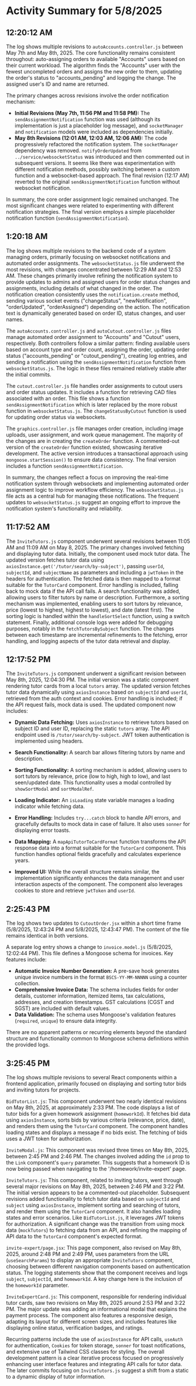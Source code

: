 # Activity Summary for 5/8/2025

## 12:20:12 AM
The log shows multiple revisions to `autoAccounts.controller.js` between May 7th and May 8th, 2025.  The core functionality remains consistent throughout:  auto-assigning orders to available "Accounts" users based on their current workload.  The algorithm finds the "Accounts" user with the fewest uncompleted orders and assigns the new order to them, updating the order's status to "accounts_pending" and logging the change.  The assigned user's ID and name are returned.

The primary changes across revisions involve the order notification mechanism:

* **Initial Revisions (May 7th, 11:56 PM and 11:58 PM):** The `sendAssignmentNotification` function was used (although its implementation is just a placeholder log message), and `socketManager` and `notification` models were included as dependencies initially.
* **May 8th Revisions (12:01 AM, 12:03 AM, 12:06 AM):**  The code progressively refactored the notification system. The `socketManager` dependency was removed.  `notifyOrderUpdated` from `../service/websocketStatus` was introduced and then commented out in subsequent versions. It seems like there was experimentation with different notification methods, possibly switching between a custom function and a websocket-based approach.  The final revision (12:17 AM) reverted to the original `sendAssignmentNotification` function without websocket notification.

In summary, the core order assignment logic remained unchanged.  The most significant changes were related to experimenting with different notification strategies. The final version employs a simple placeholder notification function (`sendAssignmentNotification`).


## 1:20:18 AM
The log shows multiple revisions to the backend code of a system managing orders, primarily focusing on websocket notifications and automated order assignments.  The `websocketStatus.js` file underwent the most revisions,  with changes concentrated between 12:29 AM and 12:53 AM.  These changes primarily involve refining the notification system to provide updates to admins and assigned users for order status changes and assignments,  including details of what changed in the order.  The notification creation consistently uses the `notification.create` method, sending various socket events ("changeStatus", "newNotification", "orderUpdated", "orderAssigned") depending on the action. The notification text is dynamically generated based on order ID, status changes, and user names.


The `autoAccounts.controller.js` and `autoCutout.controller.js` files manage automated order assignment to "Accounts" and "Cutout" users, respectively.  Both controllers follow a similar pattern: finding available users based on account type and order count, assigning the order, updating order status ("accounts_pending" or "cutout_pending"), creating log entries, and sending a notification using the `sendAssignmentNotification` function from `websocketStatus.js`. The logic in these files remained relatively stable after the initial commits.

The `cutout.controller.js` file handles order assignments to cutout users and order status updates. It includes a function for retrieving CAD files associated with an order. This file shows  a function `sendAssignmentNotification` which is later replaced by the  more robust function in  `websocketStatus.js`.  The `changeStatusByCutout` function is used for updating order status via websockets.

The `graphics.controller.js` file manages order creation, including image uploads, user assignment, and work queue management. The majority of the changes are in creating the `createOrder` function.  A commented-out version of the `createOrder` function existed, showcasing iterative development.  The active version introduces a transactional approach using `mongoose.startSession()` to ensure data consistency. The final version includes a function `sendAssignmentNotification`.

In summary, the changes reflect a focus on improving the real-time notification system through websockets and implementing automated order assignment logic to improve workflow efficiency.  The `websocketStatus.js` file acts as a central hub for managing these notifications.  The frequent updates to `websocketStatus.js` suggest an ongoing effort to improve the notification system's functionality and reliability.


## 11:17:52 AM
The `InviteTutors.js` component underwent several revisions between 11:05 AM and 11:09 AM on May 8, 2025.  The primary changes involved fetching and displaying tutor data. Initially, the component used mock tutor data.  The updated version fetches tutor data using `axiosInstance.get('/tutor/search/by-subject')`, passing `userId`, `subjectId`, and `subjectName` as parameters and including a `jwtToken` in the headers for authentication.  The fetched data is then mapped to a format suitable for the `TutorCard` component. Error handling is included, falling back to mock data if the API call fails.  A search functionality was added, allowing users to filter tutors by name or description.  Furthermore, a sorting mechanism was implemented, enabling users to sort tutors by relevance, price (lowest to highest, highest to lowest), and date (latest first).  The sorting logic is handled within the `handleSortSelect` function, using a switch statement.  Finally, additional console logs were added for debugging purposes, notably in the `fetchTutorsBySubject` function.  The changes between each timestamp are incremental refinements to the fetching, error handling, and logging aspects of the tutor data retrieval and display.


## 12:17:52 PM
The `InviteTutors.js` component underwent a significant revision between May 8th, 2025, 12:04:30 PM.  The initial version was a static component rendering tutor cards from a local `tutors` array. The updated version fetches tutor data dynamically using `axiosInstance` based on `subjectId` and `userId`, retrieved from the auth context and cookies.  Error handling is included; if the API request fails, mock data is used.  The updated component now includes:

* **Dynamic Data Fetching:** Uses `axiosInstance` to retrieve tutors based on subject ID and user ID, replacing the static `tutors` array.  The API endpoint used is `/tutor/search/by-subject`. JWT token authentication is implemented using headers.

* **Search Functionality:**  A search bar allows filtering tutors by name and description.

* **Sorting Functionality:**  A sorting mechanism is added, allowing users to sort tutors by relevance, price (low to high, high to low), and last seen/updated date.  This functionality uses a modal controlled by `showSortModal` and `sortModalRef`.

* **Loading Indicator:** An `isLoading` state variable manages a loading indicator while fetching data.

* **Error Handling:** Includes `try...catch` block to handle API errors, and gracefully defaults to mock data in case of failure.  It also uses `sonner` for displaying error toasts.

* **Data Mapping:** A `mapApiTutorToCardFormat` function transforms the API response data into a format suitable for the `TutorCard` component. This function handles optional fields gracefully and calculates experience years.

* **Improved UI:** While the overall structure remains similar, the implementation significantly enhances the data management and user interaction aspects of the component.  The component also leverages cookies to store and retrieve `jwtToken` and `userId`.


## 2:25:43 PM
The log shows two updates to `CutoutOrder.jsx` within a short time frame (5/8/2025, 12:43:24 PM and 5/8/2025, 12:43:47 PM).  The content of the file remains identical in both versions.

A separate log entry shows a change to `invoice.model.js` (5/8/2025, 12:02:44 PM). This file defines a Mongoose schema for invoices.  Key features include:

* **Automatic Invoice Number Generation:** A pre-save hook generates unique invoice numbers in the format `BSCS-YY-MM-NNNNN` using a counter collection.
* **Comprehensive Invoice Data:** The schema includes fields for order details, customer information, itemized items, tax calculations, addresses, and creation timestamps.  GST calculations (CGST and SGST) are included with default values.
* **Data Validation:**  The schema uses Mongoose's validation features (`required`, `unique`) to ensure data integrity.

There are no apparent patterns or recurring elements beyond the standard structure and functionality common to Mongoose schema definitions within the provided logs.


## 3:25:45 PM
The log shows multiple revisions to several React components within a frontend application, primarily focused on displaying and sorting tutor bids and inviting tutors for projects.

`BidTutorList.js`: This component underwent two nearly identical revisions on May 8th, 2025, at approximately 2:33 PM.  The code displays a list of tutor bids for a given homework assignment (`homeworkId`).  It fetches bid data using `axiosInstance`, sorts bids by various criteria (relevance, price, date), and renders them using the `TutorCard` component.  The component handles loading states and displays a message if no bids exist.  The fetching of bids uses a JWT token for authorization.

`InviteModal.js`:  This component was revised three times on May 8th, 2025, between 2:45 PM and 2:46 PM. The changes involved adding the `id` prop to the `Link` component's `query` parameter. This suggests that a homework ID is now being passed when navigating to the '/homework/invite-expert' page.

`InviteTutors.js`: This component, related to inviting tutors, went through several major revisions on May 8th, 2025, between 2:46 PM and 3:22 PM. The initial version appears to be a commented-out placeholder. Subsequent revisions added functionality to fetch tutor data based on `subjectId` and `subject` using `axiosInstance`, implement sorting and searching of tutors, and render them using the `TutorCard` component.  It also handles loading states and error scenarios.  Like `BidTutorList.js`,  it leverages JWT tokens for authorization.  A significant change was the transition from using mock data (`mockTutors`) to fetching data from an API, and refining the mapping of API data to the `TutorCard` component's expected format.

`invite-expert/page.jsx`: This page component, also revised on May 8th, 2025, around 2:48 PM and 2:49 PM, uses parameters from the URL (`useSearchParams`) to display an appropriate `InviteTutors` component, choosing between different navigation components based on authentication status.  The logging statements show that the component receives and logs `subject`, `subjectId`, and `homeworkId`.  A key change here is the inclusion of the `homeworkId` parameter.

`InviteExpertCard.js`: This component, responsible for rendering individual tutor cards, saw two revisions on May 8th, 2025 around 2:53 PM and 3:22 PM.  The major update was adding an informational modal that explains the payment process.  The component also features a responsive design, adapting its layout for different screen sizes, and includes features like displaying online status, verification badges, and ratings.


Recurring patterns include the use of `axiosInstance` for API calls, `useAuth` for authentication, `Cookies` for token storage, `sonner` for toast notifications, and extensive use of Tailwind CSS classes for styling.  The overall development pattern is a clear iterative process focused on progressively enhancing user interface features and integrating API calls for tutor data.  The later commits focusing on `InviteTutors.js` suggest a shift from a static to a dynamic display of tutor information.
